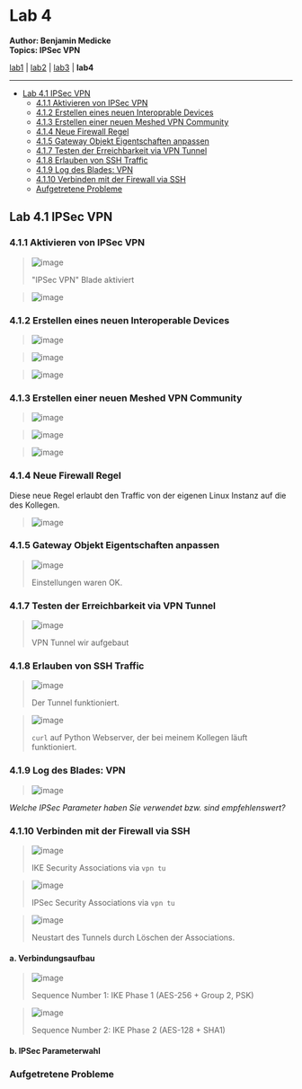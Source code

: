 # Lab 4

**Author: Benjamin Medicke**<br>
**Topics: IPSec VPN**

[lab1](lab1.md) | [lab2](lab2.md) | [lab3](lab3.md) | **lab4**

---

<!-- vim-markdown-toc GFM -->

* [Lab 4.1 IPSec VPN](#lab-41-ipsec-vpn)
  * [4.1.1 Aktivieren von IPSec VPN](#411-aktivieren-von-ipsec-vpn)
  * [4.1.2 Erstellen eines neuen Interoprable Devices](#412-erstellen-eines-neuen-interoprable-devices)
  * [4.1.3 Erstellen einer neuen Meshed VPN Community](#413-erstellen-einer-neuen-meshed-vpn-community)
  * [4.1.4 Neue Firewall Regel](#414-neue-firewall-regel)
  * [4.1.5 Gateway Objekt Eigentschaften anpassen](#415-gateway-objekt-eigentschaften-anpassen)
  * [4.1.7 Testen der Erreichbarkeit via VPN Tunnel](#417-testen-der-erreichbarkeit-via-vpn-tunnel)
  * [4.1.8 Erlauben von SSH Traffic](#418-erlauben-von-ssh-traffic)
  * [4.1.9 Log des Blades: VPN](#419-log-des-blades-vpn)
  * [4.1.10 Verbinden mit der Firewall via SSH](#4110-verbinden-mit-der-firewall-via-ssh)
  * [Aufgetretene Probleme](#aufgetretene-probleme)

<!-- vim-markdown-toc -->

## Lab 4.1 IPSec VPN

### 4.1.1 Aktivieren von IPSec VPN

> ![image](https://user-images.githubusercontent.com/173962/118393849-84ad2000-b641-11eb-80ec-2da58442c6ea.png)
>
> "IPSec VPN" Blade aktiviert

> ![image](https://user-images.githubusercontent.com/173962/118395165-25eba480-b649-11eb-8cba-9a4058a030ac.png)
>
>

### 4.1.2 Erstellen eines neuen Interoperable Devices

> ![image](https://user-images.githubusercontent.com/173962/118395513-13726a80-b64b-11eb-8732-0ec9ff9e744a.png)
>
>

> ![image](https://user-images.githubusercontent.com/173962/118395772-70baeb80-b64c-11eb-84be-835f1a38b72d.png)
>
>

> ![image](https://user-images.githubusercontent.com/173962/118395797-934d0480-b64c-11eb-9478-c29d98990271.png)
>
>

### 4.1.3 Erstellen einer neuen Meshed VPN Community

> ![image](https://user-images.githubusercontent.com/173962/118395850-df984480-b64c-11eb-87a0-5534185cf663.png)
>
>

> ![image](https://user-images.githubusercontent.com/173962/118395904-356cec80-b64d-11eb-9953-e115e2740070.png)
>
>

> ![image](https://user-images.githubusercontent.com/173962/118395922-49b0e980-b64d-11eb-805a-b8d177ebdc44.png)
>
>

### 4.1.4 Neue Firewall Regel

Diese neue Regel erlaubt den Traffic von der eigenen Linux Instanz auf die des Kollegen.

> ![image](https://user-images.githubusercontent.com/173962/118396162-7a455300-b64e-11eb-8daa-3b2741fa328a.png)
>
>

### 4.1.5 Gateway Objekt Eigentschaften anpassen

> ![image](https://user-images.githubusercontent.com/173962/118396212-c2647580-b64e-11eb-8c19-6f4b18f7e735.png)
>
> Einstellungen waren OK.

### 4.1.7 Testen der Erreichbarkeit via VPN Tunnel

> ![image](https://user-images.githubusercontent.com/173962/118396309-356dec00-b64f-11eb-9035-7c6186eeff81.png)
>
> VPN Tunnel wir aufgebaut

### 4.1.8 Erlauben von SSH Traffic

> ![image](https://user-images.githubusercontent.com/173962/118396425-c80e8b00-b64f-11eb-8401-a182be5900b4.png)
>
> Der Tunnel funktioniert.

> ![image](https://user-images.githubusercontent.com/173962/118396624-a3ff7980-b650-11eb-8e03-7855a6c3ff8a.png)
>
> `curl` auf Python Webserver, der bei meinem Kollegen läuft funktioniert.

### 4.1.9 Log des Blades: VPN

>![image](https://user-images.githubusercontent.com/173962/118396912-f725fc00-b651-11eb-8785-510ca482fb42.png)
>
>

*Welche IPSec Parameter haben Sie verwendet bzw. sind empfehlenswert?*

### 4.1.10 Verbinden mit der Firewall via SSH

<!-- Suchen Sie sich aus dem Log die Einträge für den Verbindungsaufbau (IPSec Phase 1 und Phase 2) heraus und legen Sie diese der Dokumentation bei. -->

> ![image](https://user-images.githubusercontent.com/173962/118397115-c5f9fb80-b652-11eb-9185-20c0950da7ba.png)
>
> IKE Security Associations via `vpn tu`

> ![image](https://user-images.githubusercontent.com/173962/118397154-ee81f580-b652-11eb-99dc-0bdc1091bceb.png)
>
> IPSec Security Associations via `vpn tu`


> ![image](https://user-images.githubusercontent.com/173962/118397367-db235a00-b653-11eb-88af-e2657af6bc31.png)
>
> Neustart des Tunnels durch Löschen der Associations.

#### a. Verbindungsaufbau

> ![image](https://user-images.githubusercontent.com/173962/118398370-89c99980-b658-11eb-8312-3448a232170f.png)
>
> Sequence Number 1: IKE Phase 1 (AES-256 + Group 2, PSK)

> ![image](https://user-images.githubusercontent.com/173962/118398287-348d8800-b658-11eb-9e3a-eb75372dbc6a.png)
>
> Sequence Number 2: IKE Phase 2 (AES-128 + SHA1)

#### b. IPSec Parameterwahl

### Aufgetretene Probleme

